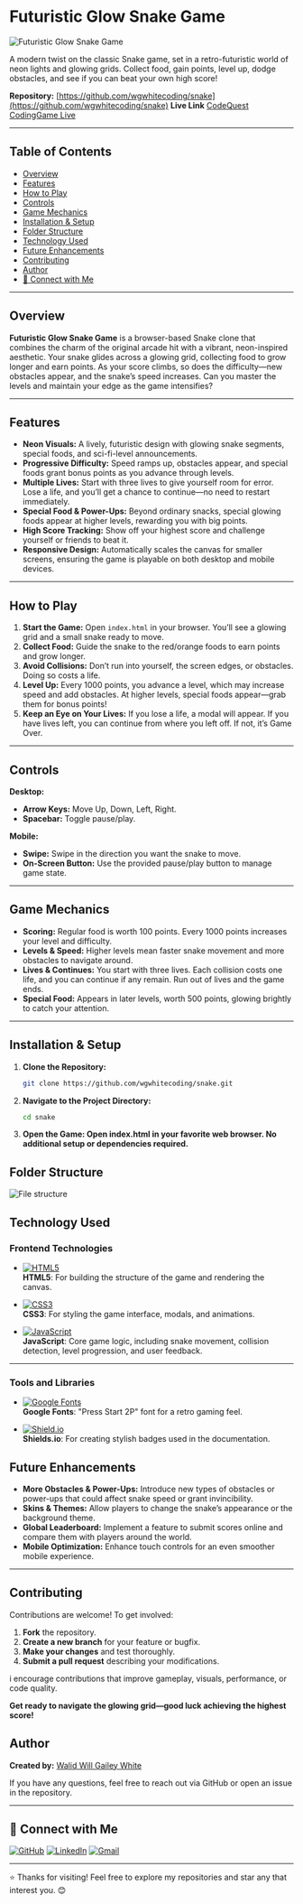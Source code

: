 # Futuristic Glow Snake Game

![Futuristic Glow Snake Game](assets/images/snake.png)

A modern twist on the classic Snake game, set in a retro-futuristic world of neon lights and glowing grids. Collect food, gain points, level up, dodge obstacles, and see if you can beat your own high score!

**Repository:** [https://github.com/wgwhitecoding/snake](https://github.com/wgwhitecoding/snake)
**Live Link** [CodeQuest CodingGame Live](https://wgwhitecoding.github.io/snake/)

---

## Table of Contents
- [Overview](#overview)
- [Features](#features)
- [How to Play](#how-to-play)
- [Controls](#controls)
- [Game Mechanics](#game-mechanics)
- [Installation & Setup](#installation--setup)
- [Folder Structure](#folder-structure)
- [Technology Used](#technology-used)
- [Future Enhancements](#future-enhancements)
- [Contributing](#contributing)
- [Author](#author)
- [🤝 Connect with Me](#connect-with-me)

---

## Overview

**Futuristic Glow Snake Game** is a browser-based Snake clone that combines the charm of the original arcade hit with a vibrant, neon-inspired aesthetic. Your snake glides across a glowing grid, collecting food to grow longer and earn points. As your score climbs, so does the difficulty—new obstacles appear, and the snake’s speed increases. Can you master the levels and maintain your edge as the game intensifies?

---

## Features

- **Neon Visuals:** A lively, futuristic design with glowing snake segments, special foods, and sci-fi-level announcements.
- **Progressive Difficulty:** Speed ramps up, obstacles appear, and special foods grant bonus points as you advance through levels.
- **Multiple Lives:** Start with three lives to give yourself room for error. Lose a life, and you’ll get a chance to continue—no need to restart immediately.
- **Special Food & Power-Ups:** Beyond ordinary snacks, special glowing foods appear at higher levels, rewarding you with big points.
- **High Score Tracking:** Show off your highest score and challenge yourself or friends to beat it.
- **Responsive Design:** Automatically scales the canvas for smaller screens, ensuring the game is playable on both desktop and mobile devices.

---

## How to Play

1. **Start the Game:** Open `index.html` in your browser. You’ll see a glowing grid and a small snake ready to move.
2. **Collect Food:** Guide the snake to the red/orange foods to earn points and grow longer.
3. **Avoid Collisions:** Don’t run into yourself, the screen edges, or obstacles. Doing so costs a life.
4. **Level Up:** Every 1000 points, you advance a level, which may increase speed and add obstacles. At higher levels, special foods appear—grab them for bonus points!
5. **Keep an Eye on Your Lives:** If you lose a life, a modal will appear. If you have lives left, you can continue from where you left off. If not, it’s Game Over.

---

## Controls

**Desktop:**
- **Arrow Keys:** Move Up, Down, Left, Right.
- **Spacebar:** Toggle pause/play.

**Mobile:**
- **Swipe:** Swipe in the direction you want the snake to move.
- **On-Screen Button:** Use the provided pause/play button to manage game state.

---

## Game Mechanics

- **Scoring:** Regular food is worth 100 points. Every 1000 points increases your level and difficulty.
- **Levels & Speed:** Higher levels mean faster snake movement and more obstacles to navigate around.
- **Lives & Continues:** You start with three lives. Each collision costs one life, and you can continue if any remain. Run out of lives and the game ends.
- **Special Food:** Appears in later levels, worth 500 points, glowing brightly to catch your attention.

---

## Installation & Setup

1. **Clone the Repository:**
   ```bash
   git clone https://github.com/wgwhitecoding/snake.git

2. **Navigate to the Project Directory:**
    ```bash
    cd snake

3. **Open the Game: Open index.html in your favorite web browser. No additional setup or dependencies required.**

## Folder Structure
![File structure](assets/images/File-Structure.png)

## Technology Used

### Frontend Technologies

- [![HTML5](https://img.shields.io/badge/HTML5-E34F26?style=for-the-badge&logo=html5&logoColor=white)](https://developer.mozilla.org/en-US/docs/Web/HTML)  
  **HTML5**: For building the structure of the game and rendering the canvas.

- [![CSS3](https://img.shields.io/badge/CSS3-1572B6?style=for-the-badge&logo=css3&logoColor=white)](https://developer.mozilla.org/en-US/docs/Web/CSS)  
  **CSS3**: For styling the game interface, modals, and animations.

- [![JavaScript](https://img.shields.io/badge/JavaScript-F7DF1E?style=for-the-badge&logo=javascript&logoColor=black)](https://developer.mozilla.org/en-US/docs/Web/JavaScript)  
  **JavaScript**: Core game logic, including snake movement, collision detection, level progression, and user feedback.

---

### Tools and Libraries

- [![Google Fonts](https://img.shields.io/badge/Google%20Fonts-4285F4?style=for-the-badge&logo=google&logoColor=white)](https://fonts.google.com/)  
  **Google Fonts**: "Press Start 2P" font for a retro gaming feel.

- [![Shield.io](https://img.shields.io/badge/Shields.io-000000?style=for-the-badge&logo=shields.io&logoColor=white)](https://shields.io/)  
  **Shields.io**: For creating stylish badges used in the documentation.



## Future Enhancements

- **More Obstacles & Power-Ups:** Introduce new types of obstacles or power-ups that could affect snake speed or grant invincibility.
- **Skins & Themes:** Allow players to change the snake’s appearance or the background theme.
- **Global Leaderboard:** Implement a feature to submit scores online and compare them with players around the world.
- **Mobile Optimization:** Enhance touch controls for an even smoother mobile experience.

---

## Contributing

Contributions are welcome! To get involved:

1. **Fork** the repository.
2. **Create a new branch** for your feature or bugfix.
3. **Make your changes** and test thoroughly.
4. **Submit a pull request** describing your modifications.

i encourage contributions that improve gameplay, visuals, performance, or code quality.



**Get ready to navigate the glowing grid—good luck achieving the highest score!**

## Author
**Created by:** [Walid Will Gailey White](https://github.com/wgwhitecoding)

If you have any questions, feel free to reach out via GitHub or open an issue in the repository.

---

## 🤝 Connect with Me <a id="connect-with-me"></a>

[![GitHub](https://img.shields.io/badge/GitHub-181717?style=for-the-badge&logo=github&logoColor=white)](https://github.com/wgwhitecoding)
[![LinkedIn](https://img.shields.io/badge/LinkedIn-0077B5?style=for-the-badge&logo=linkedin&logoColor=white)](https://www.linkedin.com/in/walidwillwhite/)
[![Gmail](https://img.shields.io/badge/Gmail-D14836?style=for-the-badge&logo=gmail&logoColor=white)](mailto:walidwillwhite@gmail.com)


---

⭐️ Thanks for visiting! Feel free to explore my repositories and star any that interest you. 😊
